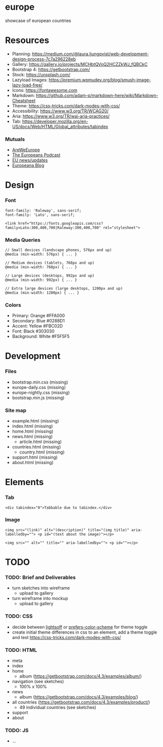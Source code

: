 # europe
showcase of european countries

# Resources
- Planning: https://medium.com/@laura.ljungqvist/web-development-design-process-7c7a296228eb
- Gallery: https://gallery.io/projects/MCHbtQVoQ2HCZZkWJ_fQBCkC
- Bootstrap 4: https://getbootstrap.com/
- Stock: https://unsplash.com/
- Lazyload Images: https://premium.wpmudev.org/blog/smush-image-lazy-load-free/
- Icons: https://fontawesome.com
- Markdown: https://github.com/adam-p/markdown-here/wiki/Markdown-Cheatsheet
- Theme: https://css-tricks.com/dark-modes-with-css/
- Accessibility: https://www.w3.org/TR/WCAG20/
- Aria: https://www.w3.org/TR/wai-aria-practices/
- Tab: https://developer.mozilla.org/en-US/docs/Web/HTML/Global_attributes/tabindex

### Mutuals
- [AreWeEurope](https://www.areweeurope.com/)
- [The Europeans Podcast](https://europeanspodcast.com/)
- [EU news/updates](http://www.europarl.europa.eu/news)
- [Europeana Blog](http://blog.europeana.eu/)

# Design

### Font
```
font-family: 'Raleway', sans-serif;
font-family: 'Lato', sans-serif;
```
```
<link href="https://fonts.googleapis.com/css?family=Lato:300,400,700|Raleway:300,400,700" rel="stylesheet">
```

### Media Queries
```
// Small devices (landscape phones, 576px and up)
@media (min-width: 576px) { ... }

// Medium devices (tablets, 768px and up)
@media (min-width: 768px) { ... }

// Large devices (desktops, 992px and up)
@media (min-width: 992px) { ... }

// Extra large devices (large desktops, 1200px and up)
@media (min-width: 1200px) { ... }
```

### Colors
- Primary: Orange #FFA000
- Secondary: Blue #0288D1
- Accent: Yellow #FBC02D
- Font: Black #303030
- Background: White #F5F5F5

# Development

### Files
- bootstrap.min.css (missing)
- europe-daily.css (missing)
- europe-nightly.css (missing)
- bootstrap.min.js (missing)

### Site map 
- example.html (missing)
- index.html (missing)
- home.html (missing)
- news.html (missing)
  * article.html (missing)
- countries.html (missing)
  * country.html (missing)
- support.html (missing)
- about.html (missing)

# Elements

### Tab
```
<div tabindex="0">Tabbable due to tabindex.</div>
```

### Image
```
<img src="(link)" alt="(description)" title="(img title)" aria-labelledby=""> <p id="(text about the image)"></p>
```
```
<img src="" alt="" title="" aria-labelledby=""> <p id=""></p>
```

# TODO

### TODO: Brief and Deliverables
- turn sketches into wireframe
  * upload to gallery
- turn wireframe into mockup
  * upload to gallery

### TODO: CSS
- decide between [lightsoff](https://designshack.net/articles/css/lightsoff/) or [prefers-color-scheme](https://css-tricks.com/dark-modes-with-css/) for theme toggle
- create initial theme differences in css to an element, add a theme toggle and test https://css-tricks.com/dark-modes-with-css/

### TODO: HTML
- meta 
- index
- home
  * album (https://getbootstrap.com/docs/4.3/examples/album/)
- navigation (see sketches)
  * 100% x 100%
- news
  * album (https://getbootstrap.com/docs/4.3/examples/blog/)
- all countries (https://getbootstrap.com/docs/4.3/examples/product/)
  * 49 individual countries (see sketches)
- support
- about

### TODO: JS 
- ...

